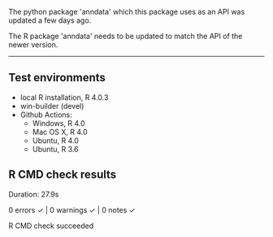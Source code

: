 The python package 'anndata' which this package uses as an API was updated a few days ago.

The R package 'anndata' needs to be updated to match the API of the newer version.

--------------------------------------------------------------------------

## Test environments
* local R installation, R 4.0.3
* win-builder (devel)
* Github Actions: 
  - Windows, R 4.0
  - Mac OS X, R 4.0
  - Ubuntu, R 4.0
  - Ubuntu, R 3.6

## R CMD check results

Duration: 27.9s

0 errors ✓ | 0 warnings ✓ | 0 notes ✓

R CMD check succeeded
